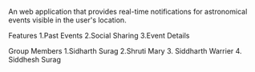 An  web application that provides real-time   notifications for astronomical events visible  in the user's location.

Features
1.Past Events 
2.Social Sharing
3.Event Details

Group Members
1.Sidharth Surag
2.Shruti Mary
3. Siddharth Warrier
4. Siddhesh Surag
